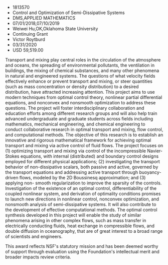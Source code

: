 
* 1813570
* Control and Optimization of Semi-Dissipative Systems
* DMS,APPLIED MATHEMATICS
* 07/01/2018,07/10/2019
* Weiwei Hu,OK,Oklahoma State University
* Continuing Grant
* Victor Roytburd
* 03/31/2020
* USD 59,519.00

Transport and mixing play central roles in the circulation of the atmosphere and
oceans, the spreading of environmental pollutants, the ventilation in buildings,
the mixing of chemical substances, and many other phenomena in natural and
engineered systems. The questions of what velocity fields effectively enhance or
prevent transport and mixing, or steer quantities (such as mass concentration or
density distribution) to a desired distribution, have attracted increasing
attention. This project aims to use modern techniques from optimal control
theory, nonlinear partial differential equations, and nonconvex and nonsmooth
optimization to address these questions. The project will foster
interdisciplinary collaboration and education efforts among different research
groups and will also help train advanced undergraduate and graduate students
across fields including mathematics, mechanical engineering, and chemical
engineering to conduct collaborative research in optimal transport and mixing,
flow control, and computational methods. The objective of this research is to
establish an innovative and rigorous mathematical framework for achieving
optimal transport and mixing via active control of fluid flows. The project
focuses on (1) optimizing transport and mixing via control of the incompressible
Navier-Stokes equations, with internal (distributed) and boundary control
designs employed for different physical applications; (2) investigating the
transport behavior of non-dissipative scalars, both passive and active, governed
by the transport equations and addressing active transport through buoyancy-
driven flows, modeled by the 2D Boussinesq approximation; and (3) applying non-
smooth regularization to improve the sparsity of the controls. Investigation of
the existence of an optimal control, differentiability of the coupled nonlinear
system, and derivation of optimality conditions promises to launch new
directions in nonlinear control, nonconvex optimization, and nonsmooth analysis
of semi-dissipative systems. It will also contribute to the development of
effective computational methods. The optimal control synthesis developed in this
project will enable the study of similar phenomena arising in other complex
flows, such as mass transfer in electrically conducting fluids, heat exchange in
compressible flows, and double diffusion in oceanography, that are of great
interest to a broad range of scientists and engineers.

This award reflects NSF's statutory mission and has been deemed worthy of
support through evaluation using the Foundation's intellectual merit and broader
impacts review criteria.
